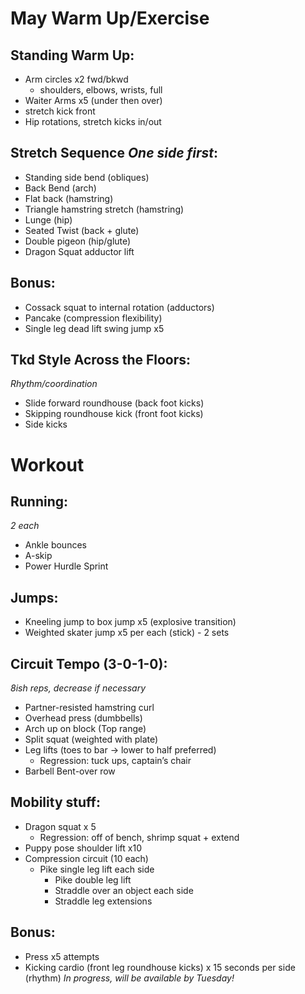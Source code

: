 # May Warm Up/Exercise

## Standing Warm Up:

- Arm circles x2 fwd/bkwd
  - shoulders, elbows, wrists, full
- Waiter Arms x5 (under then over)
- stretch kick front
- Hip rotations, stretch kicks in/out

## Stretch Sequence _One side first_:

- Standing side bend (obliques)
- Back Bend (arch)
- Flat back (hamstring)
- Triangle hamstring stretch (hamstring)
- Lunge (hip)
- Seated Twist (back + glute)
- Double pigeon (hip/glute)
- Dragon Squat adductor lift

## Bonus:

- Cossack squat to internal rotation (adductors)
- Pancake (compression flexibility)
- Single leg dead lift swing jump x5

## Tkd Style Across the Floors:

_Rhythm/coordination_

- Slide forward roundhouse (back foot kicks)
- Skipping roundhouse kick (front foot kicks)
- Side kicks

# Workout

## Running:

_2 each_

- Ankle bounces
- A-skip
- Power Hurdle Sprint

## Jumps:

- Kneeling jump to box jump x5 (explosive transition)
- Weighted skater jump x5 per each (stick) - 2 sets

## Circuit Tempo (3-0-1-0):

_8ish reps, decrease if necessary_

- Partner-resisted hamstring curl
- Overhead press (dumbbells)
- Arch up on block (Top range)
- Split squat (weighted with plate)
- Leg lifts (toes to bar -> lower to half preferred)
  - Regression: tuck ups, captain’s chair
- Barbell Bent-over row

## Mobility stuff:

- Dragon squat x 5
  - Regression: off of bench, shrimp squat + extend
- Puppy pose shoulder lift x10
- Compression circuit (10 each)
  - Pike single leg lift each side
    - Pike double leg lift
    - Straddle over an object each side
    - Straddle leg extensions

## Bonus:

- Press x5 attempts
- Kicking cardio (front leg roundhouse kicks) x 15 seconds per side (rhythm)
  _In progress, will be available by Tuesday!_
